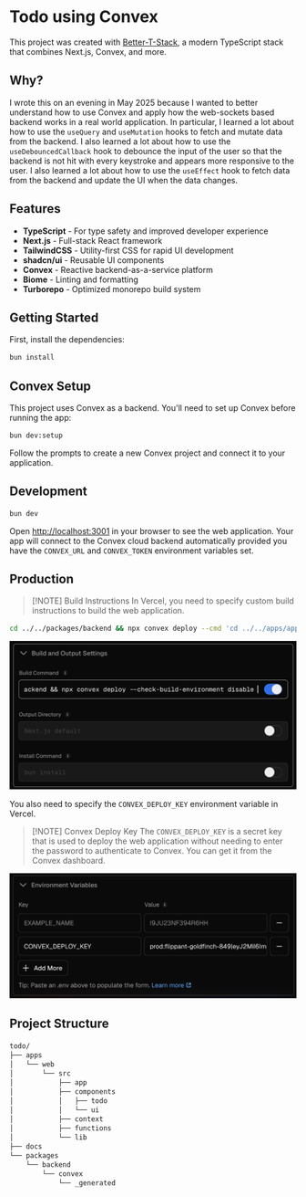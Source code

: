 # Todo using Convex

This project was created with [Better-T-Stack](https://github.com/AmanVarshney01/create-better-t-stack), a modern TypeScript stack that combines Next.js, Convex, and more.

## Why?

I wrote this on an evening in May 2025 because I wanted to better understand how to use Convex and apply how the web-sockets based backend works in a real world application. In particular, I learned a lot about how to use the `useQuery` and `useMutation` hooks to fetch and mutate data from the backend. I also learned a lot about how to use the `useDebouncedCallback` hook to debounce the input of the user so that the backend is not hit with every keystroke and appears more responsive to the user. I also learned a lot about how to use the `useEffect` hook to fetch data from the backend and update the UI when the data changes.

## Features

- **TypeScript** - For type safety and improved developer experience
- **Next.js** - Full-stack React framework
- **TailwindCSS** - Utility-first CSS for rapid UI development
- **shadcn/ui** - Reusable UI components
- **Convex** - Reactive backend-as-a-service platform
- **Biome** - Linting and formatting
- **Turborepo** - Optimized monorepo build system

## Getting Started

First, install the dependencies:

```bash
bun install
```

## Convex Setup

This project uses Convex as a backend. You'll need to set up Convex before running the app:

```bash
bun dev:setup
```

Follow the prompts to create a new Convex project and connect it to your application.

## Development

```bash
bun dev
```

Open [http://localhost:3001](http://localhost:3001) in your browser to see the web application. Your app will connect to the Convex cloud backend automatically provided you have the `CONVEX_URL` and `CONVEX_TOKEN` environment variables set.

## Production

> [!NOTE] Build Instructions
> In Vercel, you need to specify custom build instructions to build the web application.

```bash
cd ../../packages/backend && npx convex deploy --cmd 'cd ../../apps/app && turbo run build' --cmd-url-env-var-name NEXT_PUBLIC_CONVEX_URL
```

![Vercel Build Instructions](./docs/img/build_instructions.png)

You also need to specify the `CONVEX_DEPLOY_KEY` environment variable in Vercel.

> [!NOTE] Convex Deploy Key
> The `CONVEX_DEPLOY_KEY` is a secret key that is used to deploy the web application without needing to enter the password to authenticate to Convex. You can get it from the Convex dashboard.

![Vercel Environment Variables](./docs/img/deploy_instructions.png)


## Project Structure

```
todo/
├── apps
│   └── web
│       └── src
│           ├── app
│           ├── components
│           │   ├── todo
│           │   └── ui
│           ├── context
│           ├── functions
│           └── lib
├── docs
└── packages
    └── backend
        └── convex
            └── _generated
```

